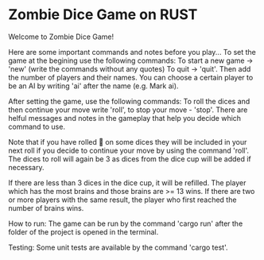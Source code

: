 # Zombie Dice Game on RUST

Welcome to Zombie Dice Game!

Here are some important commands and notes before you play... To set the game at the begining use the following commands: To start a new game -> 'new' (write thе commands without any quotes) To quit -> 'quit'. 
Then add the number of players and their names.
You can choose a certain player to be an AI by writing 'ai' after the name (e.g. Mark ai).

After setting the game, use the following commands: To roll the dices and then continue your move write 'roll', to stop your move - 'stop'. There are helful messages and notes in the gameplay that help you decide which command to use.

Note that if you have rolled 👣 on some dices they will be included in your next roll if you decide to continue your move by using the command 'roll'. The dices to roll will again be 3 as dices from the dice cup will be added if necessary.

If there are less than 3 dices in the dice cup, it will be refilled. The player which has the most brains and those brains are >= 13 wins. If there are two or more players with the same result, the player who first reached the number of brains wins.

How to run:
The game can be run by the command 'cargo run' after the folder of the project is opened in the terminal.

Testing:
Some unit tests are available by the command 'cargo test'.